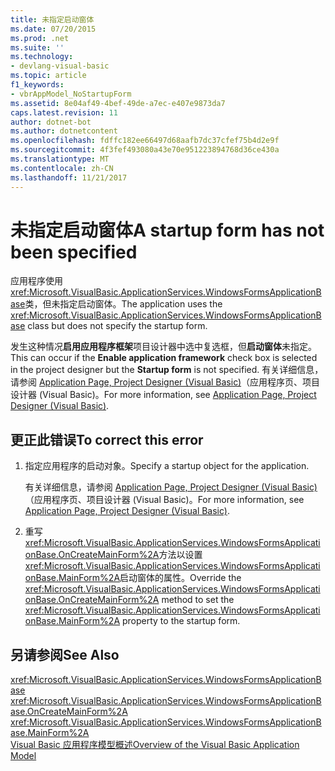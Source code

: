 ```yaml
---
title: 未指定启动窗体
ms.date: 07/20/2015
ms.prod: .net
ms.suite: ''
ms.technology:
- devlang-visual-basic
ms.topic: article
f1_keywords:
- vbrAppModel_NoStartupForm
ms.assetid: 8e04af49-4bef-49de-a7ec-e407e9873da7
caps.latest.revision: 11
author: dotnet-bot
ms.author: dotnetcontent
ms.openlocfilehash: fdffc182ee66497d68aafb7dc37cfef75b4d2e9f
ms.sourcegitcommit: 4f3fef493080a43e70e951223894768d36ce430a
ms.translationtype: MT
ms.contentlocale: zh-CN
ms.lasthandoff: 11/21/2017
---
```

# <a name="a-startup-form-has-not-been-specified"></a><span data-ttu-id="0bdd8-102">未指定启动窗体</span><span class="sxs-lookup"><span data-stu-id="0bdd8-102">A startup form has not been specified</span></span>
<span data-ttu-id="0bdd8-103">应用程序使用<xref:Microsoft.VisualBasic.ApplicationServices.WindowsFormsApplicationBase>类，但未指定启动窗体。</span><span class="sxs-lookup"><span data-stu-id="0bdd8-103">The application uses the <xref:Microsoft.VisualBasic.ApplicationServices.WindowsFormsApplicationBase> class but does not specify the startup form.</span></span>  
  
 <span data-ttu-id="0bdd8-104">发生这种情况**启用应用程序框架**项目设计器中选中复选框，但**启动窗体**未指定。</span><span class="sxs-lookup"><span data-stu-id="0bdd8-104">This can occur if the **Enable application framework** check box is selected in the project designer but the **Startup form** is not specified.</span></span> <span data-ttu-id="0bdd8-105">有关详细信息，请参阅 [Application Page, Project Designer (Visual Basic)](/visualstudio/ide/reference/application-page-project-designer-visual-basic)（应用程序页、项目设计器 (Visual Basic)。</span><span class="sxs-lookup"><span data-stu-id="0bdd8-105">For more information, see [Application Page, Project Designer (Visual Basic)](/visualstudio/ide/reference/application-page-project-designer-visual-basic).</span></span>  
  
## <a name="to-correct-this-error"></a><span data-ttu-id="0bdd8-106">更正此错误</span><span class="sxs-lookup"><span data-stu-id="0bdd8-106">To correct this error</span></span>  
  
1.  <span data-ttu-id="0bdd8-107">指定应用程序的启动对象。</span><span class="sxs-lookup"><span data-stu-id="0bdd8-107">Specify a startup object for the application.</span></span>  
  
     <span data-ttu-id="0bdd8-108">有关详细信息，请参阅 [Application Page, Project Designer (Visual Basic)](/visualstudio/ide/reference/application-page-project-designer-visual-basic)（应用程序页、项目设计器 (Visual Basic)。</span><span class="sxs-lookup"><span data-stu-id="0bdd8-108">For more information, see [Application Page, Project Designer (Visual Basic)](/visualstudio/ide/reference/application-page-project-designer-visual-basic).</span></span>  
  
2.  <span data-ttu-id="0bdd8-109">重写<xref:Microsoft.VisualBasic.ApplicationServices.WindowsFormsApplicationBase.OnCreateMainForm%2A>方法以设置<xref:Microsoft.VisualBasic.ApplicationServices.WindowsFormsApplicationBase.MainForm%2A>启动窗体的属性。</span><span class="sxs-lookup"><span data-stu-id="0bdd8-109">Override the <xref:Microsoft.VisualBasic.ApplicationServices.WindowsFormsApplicationBase.OnCreateMainForm%2A> method to set the <xref:Microsoft.VisualBasic.ApplicationServices.WindowsFormsApplicationBase.MainForm%2A> property to the startup form.</span></span>  
  
## <a name="see-also"></a><span data-ttu-id="0bdd8-110">另请参阅</span><span class="sxs-lookup"><span data-stu-id="0bdd8-110">See Also</span></span>  
 <xref:Microsoft.VisualBasic.ApplicationServices.WindowsFormsApplicationBase>  
 <xref:Microsoft.VisualBasic.ApplicationServices.WindowsFormsApplicationBase.OnCreateMainForm%2A>  
 <xref:Microsoft.VisualBasic.ApplicationServices.WindowsFormsApplicationBase.MainForm%2A>  
 [<span data-ttu-id="0bdd8-111">Visual Basic 应用程序模型概述</span><span class="sxs-lookup"><span data-stu-id="0bdd8-111">Overview of the Visual Basic Application Model</span></span>](../../../visual-basic/developing-apps/development-with-my/overview-of-the-visual-basic-application-model.md)

